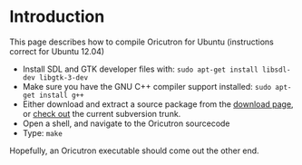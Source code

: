 # Introduction #

This page describes how to compile Oricutron for Ubuntu (instructions correct for Ubuntu 12.04)

  * Install SDL and GTK developer files with:
`sudo apt-get install libsdl-dev libgtk-3-dev`
  * Make sure you have the GNU C++ compiler support installed:
`sudo apt-get install g++`
  * Either download and extract a source package from the [download page](http://www.petergordon.org.uk/oricutron/), or [check out](http://code.google.com/p/oriculator/source/checkout) the current subversion trunk.
  * Open a shell, and navigate to the Oricutron sourcecode
  * Type:
`make`

Hopefully, an Oricutron executable should come out the other end.